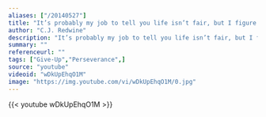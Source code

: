 ```yaml
---
aliases: ["/20140527"]
title: "It’s probably my job to tell you life isn’t fair, but I figure you already know that. So instead, I’ll tell you that hope is precious, and you’re right not to give up."
author: "C.J. Redwine"
description: "It’s probably my job to tell you life isn’t fair, but I figure you already know that. So instead, I’ll tell you that hope is precious, and you’re right not to give up. - C.J. Redwine quotes from GetInspired365.com"
summary: ""
referenceurl: ""
tags: ["Give-Up","Perseverance",]
source: "youtube"
videoid: "wDkUpEhqO1M"
image: "https://img.youtube.com/vi/wDkUpEhqO1M/0.jpg"
---
```


{{< youtube wDkUpEhqO1M >}}
